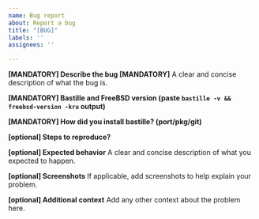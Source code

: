```yaml
---
name: Bug report
about: Report a bug
title: "[BUG]"
labels: ''
assignees: ''

---
```


**[MANDATORY] Describe the bug [MANDATORY]**
A clear and concise description of what the bug is.

**[MANDATORY] Bastille and FreeBSD version (paste ``bastille -v && freebsd-version -kru`` output)**

**[MANDATORY] How did you install bastille? (port/pkg/git)**

**[optional] Steps to reproduce?**

**[optional] Expected behavior**
A clear and concise description of what you expected to happen.

**[optional] Screenshots**
If applicable, add screenshots to help explain your problem.

**[optional]  Additional context**
Add any other context about the problem here.
